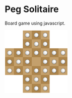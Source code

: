 # Peg Solitaire
Board game using javascript.

<img src="https://github.com/LRih/Images/blob/master/Peg-Solitaire-1.png" alt="Image 1" width="200px"/>
